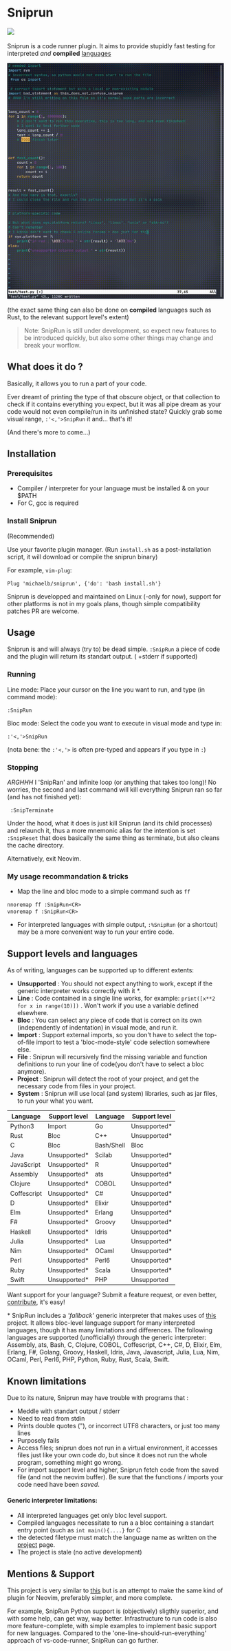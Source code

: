 # Sniprun

![](https://img.shields.io/badge/sniprun-v0.3.0-green.svg)

Sniprun is a code runner plugin. It aims to provide stupidly fast testing for interpreted _and_ **compiled** [languages](#support-levels-and-languages)

![](demo.gif)

(the exact same thing can also be done on **compiled** languages such as Rust, to the relevant support level's extent)

> Note: SnipRun is still under development, so expect new features to be introduced quickly, but also some other things may change and break your worflow.

## What does it do ?

Basically, it allows you to run a part of your code.

Ever dreamt of printing the type of that obscure object, or that collection to check if it contains everything you expect, but it was all pipe dream as your code would not even compile/run in its unfinished state?
Quickly grab some visual range, `:'<,'>SnipRun` it and... that's it!

(And there's more to come...)

## Installation

### Prerequisites

- Compiler / interpreter for your language must be installed & on your \$PATH
- For C, gcc is required

### Install Sniprun

(Recommended)

Use your favorite plugin manager.
(Run `install.sh` as a post-installation script, it will download or compile the sniprun binary)

For example, `vim-plug`:

```vim
Plug 'michaelb/sniprun', {'do': 'bash install.sh'}
```

Sniprun is developped and maintained on Linux (-only for now), support for other platforms is not in my goals plans, though simple compatibility patches PR are welcome.

## Usage

Sniprun is and will always (try to) be dead simple. `:SnipRun` a piece of code and the plugin will return its standart output. ( +stderr if supported)

### Running

Line mode: Place your cursor on the line you want to run, and type (in command mode):

```vim
:SnipRun

```

Bloc mode: Select the code you want to execute in visual mode and type in:

```vim
:'<,'>SnipRun
```

(nota bene: the `:'<,'>` is often pre-typed and appears if you type in `:`)

### Stopping

_ARGHHH_ I 'SnipRan' and infinite loop (or anything that takes too long)!
No worries, the second and last command will kill everything Sniprun ran so far (and has not finished yet):

```vim
 :SnipTerminate
```

Under the hood, what it does is just kill Sniprun (and its child processes) and relaunch it, thus a more mnemonic alias for the intention is set `:SnipReset` that does basically the same thing as terminate, but also cleans the cache directory.

Alternatively, exit Neovim.

### My usage recommandation & tricks

- Map the line and bloc mode to a simple command such as `ff`

```
nnoremap ff :SnipRun<CR>
vnoremap f :SnipRun<CR>
```

- For interpreted languages with simple output, `:%SnipRun` (or a shortcut) may be a more convenient way to run your entire code.

## Support levels and languages

As of writing, languages can be supported up to different extents:

- **Unsupported** : You should not expect anything to work, except if the generic interpreter works correctly with it \*.
- **Line** : Code contained in a single line works, for example: `print([x**2 for x in range(10)])` . Won't work if you use a variable defined elsewhere.
- **Bloc** : You can select any piece of code that is correct on its own (independently of indentation) in visual mode, and run it.
- **Import** : Support external imports, so you don't have to select the top-of-file import to test a 'bloc-mode-style' code selection somewhere else.
- **File** : Sniprun will recursively find the missing variable and function definitions to run your line of code(you don't have to select a bloc anymore).
- **Project** : Sniprun will detect the root of your project, and get the necessary code from files in your project.
- **System** : Sniprun will use local (and system) libraries, such as jar files, to run your what you want.

| Language    | Support level | Language   | Support level |
| ----------- | ------------- | ---------- | ------------- |
| Python3     | Import        | Go         | Unsupported\* |
| Rust        | Bloc          | C++        | Unsupported\* |
| C           | Bloc          | Bash/Shell | Bloc          |
| Java        | Unsupported\* | Scilab     | Unsupported\* |
| JavaScript  | Unsupported\* | R          | Unsupported\* |
| Assembly    | Unsupported\* | ats        | Unsupported\* |
| Clojure     | Unsupported\* | COBOL      | Unsupported\* |
| Coffescript | Unsupported\* | C#         | Unsupported\* |
| D           | Unsupported\* | Elixir     | Unsupported\* |
| Elm         | Unsupported\* | Erlang     | Unsupported\* |
| F#          | Unsupported\* | Groovy     | Unsupported\* |
| Haskell     | Unsupported\* | Idris      | Unsupported\* |
| Julia       | Unsupported\* | Lua        | Unsupported\* |
| Nim         | Unsupported\* | OCaml      | Unsupported\* |
| Perl        | Unsupported\* | Perl6      | Unsupported\* |
| Ruby        | Unsupported\* | Scala      | Unsupported\* |
| Swift       | Unsupported\* | PHP        | Unsupported   |

Want support for your language? Submit a feature request, or even better, [contribute](CONTRIBUTING.md), it's easy!

\* SnipRun includes a _'fallback'_ generic interpreter that makes uses of [this](https://github.com/prasmussen/glot-code-runner) project. It allows bloc-level language support for many interpreted languages, though it has many limitations and differences. The following languages are supported (unofficially) through the generic interpreter: Assembly, ats, Bash, C, Clojure, COBOL, Coffescript, C++, C#, D, Elixir, Elm, Erlang, F#, Golang, Groovy, Haskell, Idris, Java, Javascript, Julia, Lua, Nim, OCaml, Perl, Perl6, PHP, Python, Ruby, Rust, Scala, Swift.

## Known limitations

Due to its nature, Sniprun may have trouble with programs that :

- Meddle with standart output / stderr
- Need to read from stdin
- Prints double quotes ("), or incorrect UTF8 characters, or just too many lines
- Purposely fails
- Access files; sniprun does not run in a virtual environment, it accesses files just like your own code do, but since it does not run the whole program, something might go wrong.
- For import support level and higher, Sniprun fetch code from the saved file (and not the neovim buffer). Be sure that the functions / imports your code need have been _saved_.

#### Generic interpreter limitations:

- All interpreted languages get only bloc level support.
- Compiled languages necessitate to run a a bloc containing a standart entry point (such as `int main(){....}` for C
- the detected filetype must match the language name as written on the [project](https://github.com/prasmussen/glot-code-runner) page.
- The project is stale (no active development)

## Mentions & Support

This project is very similar to [this](https://github.com/formulahendry/vscode-code-runner) but is an attempt to make the same kind of plugin for Neovim, preferably simpler, and more complete.

For example, SnipRun Python support is (objectively) sligthly superior, and with some help, can get way, way better. Infrastructure to run code is also more feature-complete, with simple examples to implement basic support for new languages. Compared to the 'one-line-should-run-everything' approach of vs-code-runner, SnipRun can go further.
